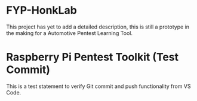 # FYP-HonkLab
This project has yet to add a detailed description, this is still a prototype in the making for a Automotive Pentest Learning Tool.

# Raspberry Pi Pentest Toolkit (Test Commit)

This is a test statement to verify Git commit and push functionality from VS Code.

